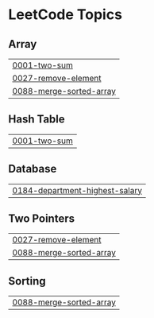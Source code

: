 <!---LeetCode Topics Start-->
# LeetCode Topics
## Array
|  |
| ------- |
| [0001-two-sum](https://github.com/achintyashukla/leetcode/tree/master/0001-two-sum) |
| [0027-remove-element](https://github.com/achintyashukla/leetcode/tree/master/0027-remove-element) |
| [0088-merge-sorted-array](https://github.com/achintyashukla/leetcode/tree/master/0088-merge-sorted-array) |
## Hash Table
|  |
| ------- |
| [0001-two-sum](https://github.com/achintyashukla/leetcode/tree/master/0001-two-sum) |
## Database
|  |
| ------- |
| [0184-department-highest-salary](https://github.com/achintyashukla/leetcode/tree/master/0184-department-highest-salary) |
## Two Pointers
|  |
| ------- |
| [0027-remove-element](https://github.com/achintyashukla/leetcode/tree/master/0027-remove-element) |
| [0088-merge-sorted-array](https://github.com/achintyashukla/leetcode/tree/master/0088-merge-sorted-array) |
## Sorting
|  |
| ------- |
| [0088-merge-sorted-array](https://github.com/achintyashukla/leetcode/tree/master/0088-merge-sorted-array) |
<!---LeetCode Topics End-->
